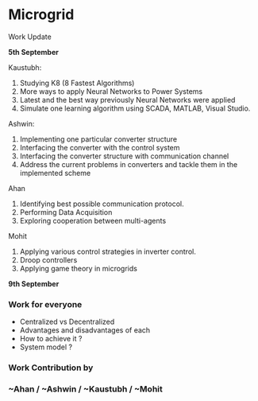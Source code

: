 # Microgrid

Work Update

**5th September**

Kaustubh: 

1.	Studying K8 (8 Fastest Algorithms)
2.	More ways to apply Neural Networks to Power Systems
3.	Latest and the best way previously Neural Networks were applied
4.	Simulate one learning algorithm using SCADA, MATLAB, Visual Studio. 


Ashwin:

1.	Implementing one particular converter structure
2.	Interfacing the converter with the control system
3.	Interfacing the converter structure with communication channel
4.	Address the current problems in converters and tackle them in the implemented scheme

Ahan

1.	Identifying best possible communication protocol.
2.	Performing Data Acquisition
3.	Exploring cooperation between multi-agents

Mohit

1.	Applying various control strategies in inverter control.
2.	Droop controllers
3.	Applying game theory in microgrids

**9th September**

### Work for everyone

-	Centralized vs Decentralized
-	Advantages and disadvantages of each
-	How to achieve it ?
-	System model ?


### Work Contribution by

### ~Ahan / ~Ashwin / ~Kaustubh / ~Mohit
